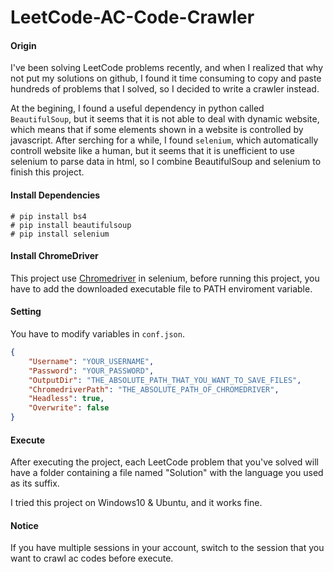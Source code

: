 # LeetCode-AC-Code-Crawler

#### Origin
I've been solving LeetCode problems recently, and when I realized that why not put my solutions on github, I found it time consuming to copy and paste hundreds of problems that I solved, so I decided to write a crawler instead.

At the begining, I found a useful dependency in python called ```BeautifulSoup```, but it seems that it is not able to deal with dynamic website, which means that if some elements shown in a website is controlled by javascript. After serching for a while, I found ```selenium```, which automatically controll website like a human, but it seems that it is unefficient to use selenium to parse data in html, so I combine BeautifulSoup and selenium to finish this project.

#### Install Dependencies
```
# pip install bs4
# pip install beautifulsoup
# pip install selenium 
```

#### Install ChromeDriver 
This project use [Chromedriver](http://chromedriver.chromium.org/) in selenium, before running this project, you have to add the downloaded executable file to PATH enviroment variable.

#### Setting
You have to modify variables in `conf.json`.
```json
{
    "Username": "YOUR_USERNAME",
    "Password": "YOUR_PASSWORD",
    "OutputDir": "THE_ABSOLUTE_PATH_THAT_YOU_WANT_TO_SAVE_FILES",
    "ChromedriverPath": "THE_ABSOLUTE_PATH_OF_CHROMEDRIVER",
    "Headless": true,
    "Overwrite": false
}
```

#### Execute
After executing the project, each LeetCode problem that you've solved will have a folder containing a file named "Solution" with the language you used as its suffix. 

I tried this project on Windows10 & Ubuntu, and it works fine. 

#### Notice 
If you have multiple sessions in your account, switch to the session that you want to crawl ac codes before execute.
